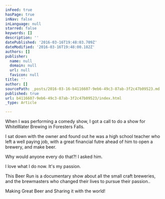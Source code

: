 ```yaml
---
inFeed: true
hasPage: true
inNav: false
inLanguage: null
starred: false
keywords: []
description: ''
datePublished: '2016-03-16T19:48:03.709Z'
dateModified: '2016-03-16T19:48:00.182Z'
authors: []
publisher:
  name: null
  domain: null
  url: null
  favicon: null
title: ''
author: []
sourcePath: _posts/2016-03-16-b4116607-9eb6-49c3-87ab-3f2c47b09523.md
published: true
url: b4116607-9eb6-49c3-87ab-3f2c47b09523/index.html
_type: Article

---
```

When I was performing a comedy show, I got a call to do a show for WhiteWater Brewing in Foresters Falls.

I sat down with the owner and found out he was a high school teacher who left a well paying job, with a great financial futre ahead of him to open a brewery, and make beer.

Why would anyone every do that?! I asked him.

I love what I do now.  It's my passion.

This Beer Run is a documentary show about all the small craft breweries, and the brewmasters who changed their lives to pursue their passion..

Making Great Beer and Sharing it with the world!